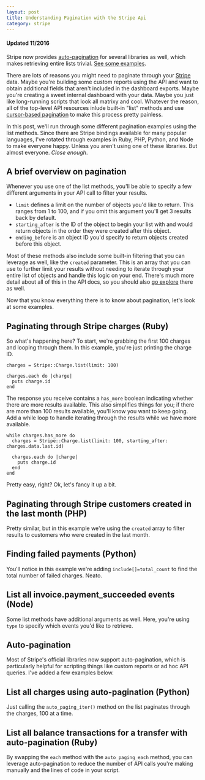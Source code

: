 ```yaml
---
layout: post
title: Understanding Pagination with the Stripe Api
category: stripe
---
```


<div class="alert alert-warning">
  <h4>Updated 11/2016</h4>
  Stripe now provides <a href="https://stripe.com/docs/api#auto-pagination">auto-pagination</a> for several libraries as well, which makes retrieving entire lists trivial. <a href="#auto-pagination">See some examples</a>.
</div>

There are lots of reasons you might need to paginate through your [Stripe](https://stripe.com) data. Maybe you're building some custom reports using the API and want to obtain additional fields that aren't included in the dashboard exports. Maybe you're creating a sweet internal dashboard with your data. Maybe you just like long-running scripts that look all matrixy and cool. Whatever the reason, all of the top-level API resources inlude built-in "list" methods and use [cursor-based pagination](https://stripe.com/docs/api#pagination) to make this process pretty painless. 

In this post, we'll run through some different pagination examples using the list methods. Since there are Stripe bindings available for many popular languages, I've rotated through examples in Ruby, PHP, Python, and Node to make everyone happy. Unless you aren't using one of these libraries. But almost everyone. *Close enough*.

## A brief overview on pagination

Whenever you use one of the list methods, you'll be able to specify a few different arguments in your API call to filter your results. 

* `limit` defines a limit on the number of objects you'd like to return. This ranges from 1 to 100, and if you omit this argument you'll get 3 results back by default. 
* `starting_after` is the ID of the object to begin your list with and would return objects in the order they were created after this object. 
* `ending_before` is an object ID you'd specify to return objects created before this object. 

Most of these methods also include some built-in filtering that you can leverage as well, like the `created` parameter. This is an array that you can use to further limit your results without needing to iterate through your entire list of objects and handle this logic on your end. There's much more detail about all of this in the API docs, so you should also [go explore](https://stripe.com/docs/api) there as well.

Now that you know everything there is to know about pagination, let's look at some examples.

## Paginating through Stripe charges (Ruby)
<script src="https://gist.github.com/adamjstevenson/8eef9a2ef0499cec715c.js"></script>

So what's happening here? To start, we're grabbing the first 100 charges and looping through them. In this example, you're just printing the charge ID.

```
charges = Stripe::Charge.list(limit: 100)

charges.each do |charge|
  puts charge.id
end
```

The response you receive contains a `has_more` boolean indicating whether there are more results available. This also simplifies things for you; if there are more than 100 results available, you'll know you want to keep going. Add a while loop to handle iterating through the results while we have more available. 

```
while charges.has_more do 
  charges = Stripe::Charge.list(limit: 100, starting_after: charges.data.last.id)

  charges.each do |charge|
    puts charge.id
  end
end
```

Pretty easy, right? Ok, let's fancy it up a bit. 

## Paginating through Stripe customers created in the last month (PHP)
<script src="https://gist.github.com/adamjstevenson/1832de416338e0fe579a.js"></script>

Pretty similar, but in this example we're using the `created` array to filter results to customers who were created in the last month.

## Finding failed payments (Python)
<script src="https://gist.github.com/adamjstevenson/2fcfb7f9344f5c121f85.js"></script>

You'll notice in this example we're adding `include[]=total_count` to find the total number of failed charges. Neato.

## List all invoice.payment_succeeded events (Node)
<script src="https://gist.github.com/adamjstevenson/e7ebf64a44cc88e8c0ec.js"></script>

Some list methods have additional arguments as well. Here, you're using `type` to specify which events you'd like to retrieve.

## <a name="auto-pagination"></a>Auto-pagination

Most of Stripe's official libraries now support auto-pagination, which is particularly helpful for scripting things like custom reports or ad hoc API queries. I've added a few examples below. 

## List all charges using auto-pagination (Python)

<script src="https://gist.github.com/adamjstevenson/d40abd2659f83f900771a7fdc82cb494.js"></script>

Just calling the `auto_paging_iter()` method on the list paginates through the charges, 100 at a time.

## List all balance transactions for a transfer with auto-pagination (Ruby)

<script src="https://gist.github.com/adamjstevenson/4de54bd08fe5f97eade10c1300c0ebd1.js"></script>

By swapping the `each` method with the `auto_paging_each` method, you can leverage auto-pagination to reduce the number of API calls you're making manually and the lines of code in your script. 